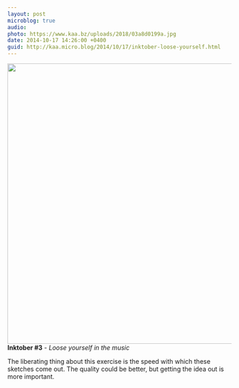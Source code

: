 ```yaml
---
layout: post
microblog: true
audio: 
photo: https://www.kaa.bz/uploads/2018/03a8d0199a.jpg
date: 2014-10-17 14:26:00 +0400
guid: http://kaa.micro.blog/2014/10/17/inktober-loose-yourself.html
---
```

<img src="https://www.kaa.bz/uploads/2018/03a8d0199a.jpg" alt="" width="840" height="630" class="alignnone size-full wp-image-359" /><strong>Inktober #3</strong> - <em>Loose yourself in the music</em>

The liberating thing about this exercise is the speed with which these sketches come out. The quality could be better, but getting the idea out is more important.
